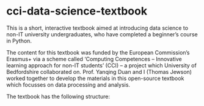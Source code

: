 # cci-data-science-textbook

This is a short, interactive textbook aimed at introducing data science to non-IT university undergraduates, who have completed a beginner’s course in Python.

The content for this textbook was funded by the European Commission’s Erasmus+ via a scheme called ‘Computing Competences – Innovative learning approach for non-IT students’ (CCI) – a project which University of Bedfordshire collaborated on. Prof. Yanqing Duan and I (Thomas Jewson) worked together to develop the materials in this open-source textbook which focusses on data processing and analysis. 

The textbook has the following structure:

